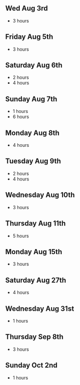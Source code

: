 ## Wed Aug 3rd

* 3 hours

## Friday Aug 5th

* 3 hours

## Saturday Aug 6th

* 2 hours
* 4 hours

## Sunday Aug 7th

* 1 hours
* 6 hours

## Monday Aug 8th

* 4 hours

## Tuesday Aug 9th

* 2 hours
* 4 hours

## Wednesday Aug 10th

* 3 hours

## Thursday Aug 11th

* 5 hours

## Monday Aug 15th

* 3 hours

## Saturday Aug 27th

* 4 hours

## Wednesday Aug 31st

* 1 hours

## Thursday Sep 8th

* 3 hours

## Sunday Oct 2nd

* 1 hours
